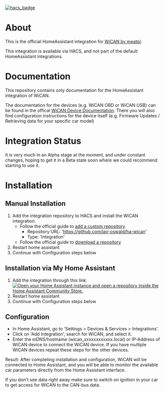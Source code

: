 [![hacs_badge](https://img.shields.io/badge/HACS-Default-41BDF5.svg?style=for-the-badge)](https://github.com/hacs/integration)

# About
This is the official HomeAssistant integration for [WiCAN by meatpi](https://github.com/meatpiHQ/wican-fw).

This integration is available via HACS, and not part of the default HomeAssistant integrations. 

# Documentation
This repository contains only documentation for the HomeAssistant integration of WiCAN.

The documentation for the devices (e.g. WiCAN OBD or WiCAN USB) can be found in the offical [WiCAN Device Documentation](https://meatpihq.github.io/wican-fw/).
There you will also find configuration instructions for the device itself (e.g. Firmware Updates / Retrieving data for your specific car model) 

# Integration Status
It is very much in an Alpha stage at the moment, and under constant changes, hoping to get it in a Beta state soon where we could recommend starting to use it.

# Installation

## Manual Installation
1. Add the integration repository to HACS and install the WiCAN integration.
   - Follow the official guide to [add a custom repository](https://www.hacs.xyz/docs/faq/custom_repositories/).
     - Repository URL: 'https://github.com/jay-oswald/ha-wican'
     - Type: 'Integration'
   - Follow the official guide to [download a repository](https://www.hacs.xyz/docs/use/repositories/dashboard/#downloading-a-repository)
2. Restart home assistant
3. Continue with Configuration steps below

## Installation via My Home Assistant
1. Add the integration through this link: 
[![Open your Home Assistant instance and open a repository inside the Home Assistant Community Store.](https://my.home-assistant.io/badges/hacs_repository.svg)](https://my.home-assistant.io/redirect/hacs_repository/?owner=jay-oswald&repository=ha-wican&category=integration)
2. Restart home assistant
3. Continue with Configuration steps below

## Configuration
- In Home Assistant, go to 'Settings > Devices & Services > Integrations'.
- Click on 'Add Integration', search for WiCAN, and select it.
- Enter the mDNS/hostname (wican_xxxxxxxxxxxx.local) or IP-Address of WiCAN device to connect the WiCAN device. If you have multiple WiCAN devices repeat these steps for the other devices.

Result: After completing installation and configuration, WiCAN will be connected to Home Assistant, and you will be able to monitor the available car parameters directly from the Home Assistant interface.

If you don't see data right away make sure to switch on ignition in your car to get access for WiCAN to the CAN-bus data. 

